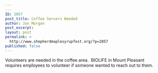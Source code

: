 ```yaml
---
---
ID: 2057
post_title: Coffee Servers Needed
author: Jon Morgan
post_excerpt:
layout: post
permalink: >
  http://www.shepherdmaplesyrupfest.org/?p=2057
published: false
---
```

Volunteers are needed in the coffee area.  BIOLIFE in Mount Pleasant requires employees to volunteer if someone wanted to reach out to them.